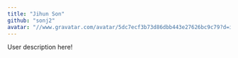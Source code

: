 ```yaml
---
title: "Jihun Son"
github: "sonj2"
avatar: "//www.gravatar.com/avatar/5dc7ecf3b73d86dbb443e27626bc9c79?d=identicon"
---
```


User description here!
